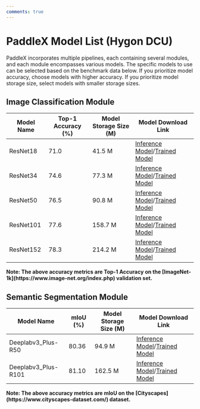 ```yaml
---
comments: true
---
```


# PaddleX Model List (Hygon DCU)

PaddleX incorporates multiple pipelines, each containing several modules, and each module encompasses various models. The specific models to use can be selected based on the benchmark data below. If you prioritize model accuracy, choose models with higher accuracy. If you prioritize model storage size, select models with smaller storage sizes.

## Image Classification Module
<table>
<thead>
<tr>
<th>Model Name</th>
<th>Top-1 Accuracy (%)</th>
<th>Model Storage Size (M)</th>
<th>Model Download Link</th></tr>
</thead>
<tbody>
<tr>
<td>ResNet18</td>
<td>71.0</td>
<td>41.5 M</td>
<td><a href="https://paddle-model-ecology.bj.bcebos.com/paddlex/official_inference_model/paddle3.0b2/ResNet18_infer.tar">Inference Model</a>/<a href="https://paddle-model-ecology.bj.bcebos.com/paddlex/official_pretrained_model/ResNet18_pretrained.pdparams">Trained Model</a></td></tr>
<tr>
<td>ResNet34</td>
<td>74.6</td>
<td>77.3 M</td>
<td><a href="https://paddle-model-ecology.bj.bcebos.com/paddlex/official_inference_model/paddle3.0b2/ResNet34_infer.tar">Inference Model</a>/<a href="https://paddle-model-ecology.bj.bcebos.com/paddlex/official_pretrained_model/ResNet34_pretrained.pdparams">Trained Model</a></td></tr>
<tr>
<td>ResNet50</td>
<td>76.5</td>
<td>90.8 M</td>
<td><a href="https://paddle-model-ecology.bj.bcebos.com/paddlex/official_inference_model/paddle3.0b2/ResNet50_infer.tar">Inference Model</a>/<a href="https://paddle-model-ecology.bj.bcebos.com/paddlex/official_pretrained_model/ResNet50_pretrained.pdparams">Trained Model</a></td></tr>
<tr>
<td>ResNet101</td>
<td>77.6</td>
<td>158.7 M</td>
<td><a href="https://paddle-model-ecology.bj.bcebos.com/paddlex/official_inference_model/paddle3.0b2/ResNet101_infer.tar">Inference Model</a>/<a href="https://paddle-model-ecology.bj.bcebos.com/paddlex/official_pretrained_model/ResNet101_pretrained.pdparams">Trained Model</a></td></tr>
<tr>
<td>ResNet152</td>
<td>78.3</td>
<td>214.2 M</td>
<td><a href="https://paddle-model-ecology.bj.bcebos.com/paddlex/official_inference_model/paddle3.0b2/ResNet152_infer.tar">Inference Model</a>/<a href="https://paddle-model-ecology.bj.bcebos.com/paddlex/official_pretrained_model/ResNet152_pretrained.pdparams">Trained Model</a></td></tr>
</tbody>
</table>
<b>Note: The above accuracy metrics are Top-1 Accuracy on the [ImageNet-1k](https://www.image-net.org/index.php) validation set.</b>

## Semantic Segmentation Module
<table>
<thead>
<tr>
<th>Model Name</th>
<th>mIoU (%)</th>
<th>Model Storage Size (M)</th>
<th>Model Download Link</th></tr>
</thead>
<tbody>
<tr>
<td>Deeplabv3_Plus-R50</td>
<td>80.36</td>
<td>94.9 M</td>
<td><a href="https://paddle-model-ecology.bj.bcebos.com/paddlex/official_inference_model/paddle3.0b2/Deeplabv3_Plus-R50_infer.tar">Inference Model</a>/<a href="https://paddle-model-ecology.bj.bcebos.com/paddlex/official_pretrained_model/Deeplabv3_Plus-R50_pretrained.pdparams">Trained Model</a></td></tr>
<tr>
<td>Deeplabv3_Plus-R101</td>
<td>81.10</td>
<td>162.5 M</td>
<td><a href="https://paddle-model-ecology.bj.bcebos.com/paddlex/official_inference_model/paddle3.0b2/Deeplabv3_Plus-R101_infer.tar">Inference Model</a>/<a href="https://paddle-model-ecology.bj.bcebos.com/paddlex/official_pretrained_model/Deeplabv3_Plus-R101_pretrained.pdparams">Trained Model</a></td></tr>
</tbody>
</table>
<b>Note: The above accuracy metrics are mIoU on the [Cityscapes](https://www.cityscapes-dataset.com/) dataset.</b>
